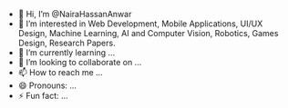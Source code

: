 - 👋 Hi, I’m @NairaHassanAnwar
- 👀 I’m interested in Web Development, Mobile Applications, UI/UX Design, Machine Learning, AI and Computer Vision, Robotics, Games Design, Research Papers. 
- 🌱 I’m currently learning ...
- 💞️ I’m looking to collaborate on ...
- 📫 How to reach me ...
- 😄 Pronouns: ...
- ⚡ Fun fact: ...

<!---
NairaHassanAnwar/NairaHassanAnwar is a ✨ special ✨ repository because its `README.md` (this file) appears on your GitHub profile.
You can click the Preview link to take a look at your changes.
--->
